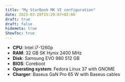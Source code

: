 ```yaml
---
title: "My StarBook MK VI configuration"
date: 2023-03-28T15:29:07+02:00
draft: true
draft: false
hidemeta: true
ShowToc: true
---
```


- **CPU**: Intel i7-1260p
- **RAM**: 32 GB SK Hynix 2400 MHz
- **Disk**: Samsung EVO 980 512 GB
- **BIOS**: Coreboot
- **Operating system**: Fedora Linux 37 with GNOME
- **Charger**: Baseus GaN Pro 65 W with Baseus cables